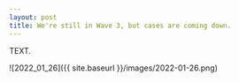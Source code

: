 ```yaml
---
layout: post
title: We're still in Wave 3, but cases are coming down.
---
```


TEXT.

![2022_01_26]({{ site.baseurl }}/images/2022-01-26.png)
